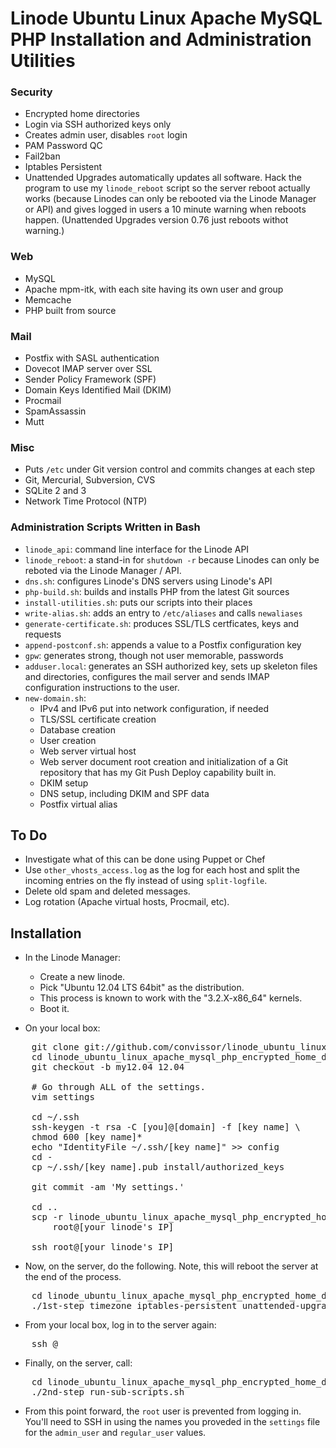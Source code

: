 # Linode Ubuntu Linux Apache MySQL PHP Installation and Administration Utilities

###  Security  ###
* Encrypted home directories
* Login via SSH authorized keys only
* Creates admin user, disables `root` login
* PAM Password QC
* Fail2ban
* Iptables Persistent
* Unattended Upgrades automatically updates all software.  Hack the program
  to use my `linode_reboot` script so the server reboot actually works
  (because Linodes can only be rebooted via the Linode Manager or API)
  and gives logged in users a 10 minute warning when reboots happen.
  (Unattended Upgrades version 0.76 just reboots withot warning.)

###  Web  ###
* MySQL
* Apache mpm-itk, with each site having its own user and group
* Memcache
* PHP built from source

###  Mail  ###
* Postfix with SASL authentication
* Dovecot IMAP server over SSL
* Sender Policy Framework (SPF)
* Domain Keys Identified Mail (DKIM)
* Procmail
* SpamAssassin
* Mutt

###  Misc  ###
* Puts `/etc` under Git version control and commits changes at each step
* Git, Mercurial, Subversion, CVS
* SQLite 2 and 3
* Network Time Protocol (NTP)

###  Administration Scripts Written in Bash  ###
* `linode_api`: command line interface for the Linode API
* `linode_reboot`: a stand-in for `shutdown -r` because Linodes can only
  be reboted via the Linode Manager / API.
* `dns.sh`: configures Linode's DNS servers using Linode's API
* `php-build.sh`: builds and installs PHP from the latest Git sources
* `install-utilities.sh`: puts our scripts into their places
* `write-alias.sh`: adds an entry to `/etc/aliases` and calls `newaliases`
* `generate-certificate.sh`: produces SSL/TLS certficates, keys and requests
* `append-postconf.sh`: appends a value to a Postfix configuration key
* `gpw`: generates strong, though not user memorable, passwords
* `adduser.local`: generates an SSH authorized key, sets up skeleton files
  and directories, configures the mail server and sends IMAP configuration
  instructions to the user.
* `new-domain.sh`:
	+ IPv4 and IPv6 put into network configuration, if needed
	+ TLS/SSL certificate creation
	+ Database creation
	+ User creation
	+ Web server virtual host
	+ Web server document root creation and initialization of a Git
     repository that has my Git Push Deploy capability built in.
	+ DKIM setup
	+ DNS setup, including DKIM and SPF data
	+ Postfix virtual alias


##  To Do  ##
* Investigate what of this can be done using Puppet or Chef
* Use `other_vhosts_access.log` as the log for each host and split the
  incoming entries on the fly instead of using `split-logfile`.
* Delete old spam and deleted messages.
* Log rotation (Apache virtual hosts, Procmail, etc).


##  Installation  ##
* In the Linode Manager:
	+ Create a new linode.
	+ Pick "Ubuntu 12.04 LTS 64bit" as the distribution.
	+ This process is known to work with the "3.2.X-x86_64" kernels.
	+ Boot it.

* On your local box:

<pre>
	git clone git://github.com/convissor/linode_ubuntu_linux_apache_mysql_php_encrypted_home_directory.git
	cd linode_ubuntu_linux_apache_mysql_php_encrypted_home_directory
	git checkout -b my12.04 12.04

	# Go through ALL of the settings.
	vim settings

	cd ~/.ssh
	ssh-keygen -t rsa -C [you]@[domain] -f [key name] \
	chmod 600 [key name]*
	echo "IdentityFile ~/.ssh/[key name]" >> config
	cd -
	cp ~/.ssh/[key name].pub install/authorized_keys

	git commit -am 'My settings.'

	cd ..
	scp -r linode_ubuntu_linux_apache_mysql_php_encrypted_home_directory \
		root@[your linode's IP]

	ssh root@[your linode's IP]
</pre>

* Now, on the server, do the following. Note, this will reboot the server
at the end of the process.

<pre>
	cd linode_ubuntu_linux_apache_mysql_php_encrypted_home_directory
	./1st-step_timezone_iptables-persistent_unattended-upgrade_static-ip-address.sh
</pre>

* From your local box, log in to the server again:

<pre>
	ssh <admin user name from settings file>@<your linode's IP>
</pre>

* Finally, on the server, call:

<pre>
	cd linode_ubuntu_linux_apache_mysql_php_encrypted_home_directory
	./2nd-step_run-sub-scripts.sh
</pre>

* From this point forward, the `root` user is prevented from logging in.
You'll need to SSH in using the names you proveded in the `settings` file
for the `admin_user` and `regular_user` values.
